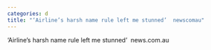 ```yaml
---
categories: d
title: "‘Airline’s harsh name rule left me stunned’  newscomau"
---
```

‘Airline’s harsh name rule left me stunned’&nbsp;&nbsp;news.com.au